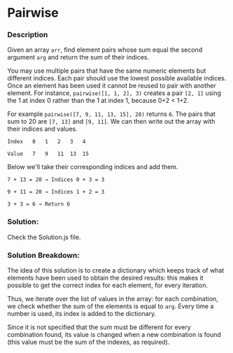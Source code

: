 # Pairwise

### Description

Given an array `arr`, find element pairs whose sum equal the second argument `arg` and return the sum of their indices.

You may use multiple pairs that have the same numeric elements but different indices. Each pair should use the lowest possible available indices. Once an element has been used it cannot be reused to pair with another element. For instance, `pairwise([1, 1, 2], 3)` creates a pair `[2, 1]` using the 1 at index 0 rather than the 1 at index 1, because 0+2 < 1+2.

For example `pairwise([7, 9, 11, 13, 15], 20)` returns `6`. The pairs that sum to 20 are `[7, 13]` and `[9, 11]`. We can then write out the array with their indices and values.

    Index	0	1	2	3	4

    Value	7	9	11	13	15

Below we'll take their corresponding indices and add them.

    7 + 13 = 20 → Indices 0 + 3 = 3

    9 + 11 = 20 → Indices 1 + 2 = 3

    3 + 3 = 6 → Return 6

### Solution:

Check the Solution.js file.

### Solution Breakdown:

The idea of this solution is to create a dictionary which keeps track of what elements have been used to obtain the desired results: this makes it possible to get the correct index for each element, for every iteration. 

Thus, we iterate over the list of values in the array: for each combination, we check whether the sum of the elements is equal to `arg`. Every time a number is used, its index is added to the dictionary.

Since it is not specified that the sum must be different for every combination found, its value is changed when a new combination is found (this value must be the sum of the indexes, as required).
